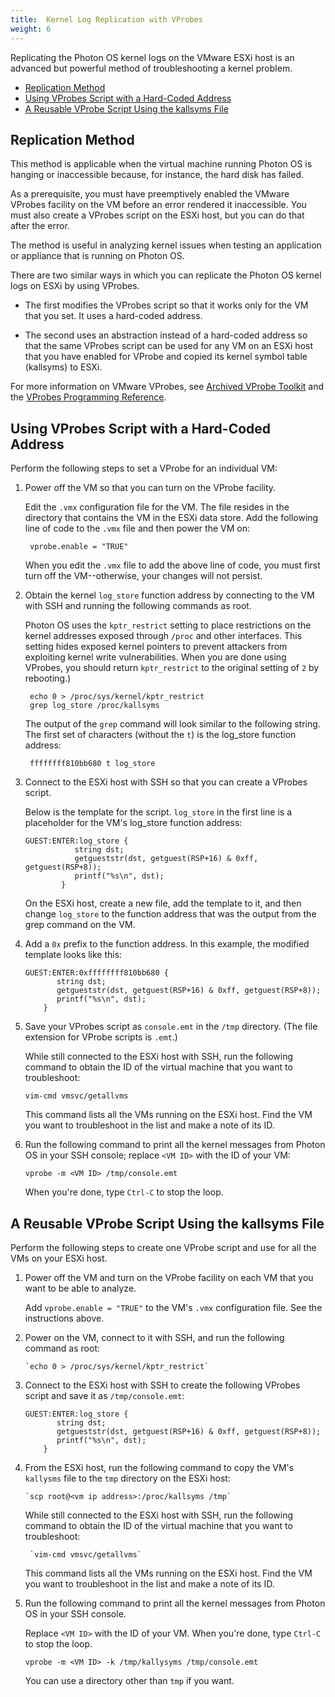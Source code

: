 ```yaml
---
title:  Kernel Log Replication with VProbes
weight: 6
---
```


Replicating the Photon OS kernel logs on the VMware ESXi host is an advanced but powerful method of troubleshooting a kernel problem. 


- [Replication Method](#replication-method)
- [Using VProbes Script with a Hard-Coded Address](#using-vprobes-script-with-a-hard-coded-address)
- [A Reusable VProbe Script Using the kallsyms File](#a-reusable-vprobe-script-using-the-kallsyms-file)

## Replication Method

This method is applicable when the virtual machine running Photon OS is hanging or inaccessible because, for instance, the hard disk has failed.

As a prerequisite, you must have preemptively enabled the VMware VProbes facility on the VM before an error rendered it inaccessible. You must also create a VProbes script on the ESXi host, but you can do that after the error. 

The method is useful in analyzing kernel issues when testing an application or appliance that is running on Photon OS.   

There are two similar ways in which you can replicate the Photon OS kernel logs on ESXi by using VProbes. 

- The first modifies the VProbes script so that it works only for the VM that you set. It uses a hard-coded address.

- The second uses an abstraction instead of a hard-coded address so that the same VProbes script can be used for any VM on an ESXi host that you have enabled for VProbe and copied its kernel symbol table (kallsyms) to ESXi.

For more information on VMware VProbes, see [Archived VProbe Toolkit](https://github.com/vmware-archive/vprobe-toolkit) and the [VProbes Programming Reference](http://www.vmware.com/pdf/ws7_f3_vprobes_reference.pdf).

## Using VProbes Script with a Hard-Coded Address

Perform the following steps to set a VProbe for an individual VM: 

1. Power off the VM so that you can turn on the VProbe facility. 

    Edit the `.vmx` configuration file for the VM. The file resides in the directory that contains the VM in the ESXi data store. Add the following line of code to the `.vmx` file and then power the VM on:
    
    	vprobe.enable = "TRUE"
    
    When you edit the `.vmx` file to add the above line of code, you must first turn off the VM--otherwise, your changes will not persist. 

1. Obtain the kernel `log_store` function address by connecting to the VM with SSH and running the following commands as root. 

    Photon OS uses the `kptr_restrict` setting to place restrictions on the kernel addresses exposed through `/proc` and other interfaces. This setting hides exposed kernel pointers to prevent attackers from exploiting kernel write vulnerabilities. When you are done using VProbes, you should return `kptr_restrict` to the original setting of `2` by rebooting.)
    
    	echo 0 > /proc/sys/kernel/kptr_restrict
    	grep log_store /proc/kallsyms
    
    The output of the `grep` command will look similar to the following string. The first set of characters (without the `t`) is the log_store function address:
    
    	ffffffff810bb680 t log_store

1. Connect to the ESXi host with SSH so that you can create a VProbes script. 

    Below is the template for the script. `log_store` in the first line is a placeholder for the VM's log_store function address:
    	
    ```
    GUEST:ENTER:log_store {
               string dst;
               getgueststr(dst, getguest(RSP+16) & 0xff, getguest(RSP+8));
               printf("%s\n", dst);
            }
    ```

    On the ESXi host, create a new file, add the template to it, and then change `log_store` to the function address that was the output from the grep command on the VM. 

1. Add a `0x` prefix to the function address. In this example, the modified template looks like this:
	
    ```
    GUEST:ENTER:0xffffffff810bb680 {
           string dst;
           getgueststr(dst, getguest(RSP+16) & 0xff, getguest(RSP+8));
           printf("%s\n", dst);
        }
    ```

1. Save your VProbes script as `console.emt` in the `/tmp` directory. (The file extension for VProbe scripts is `.emt`.)

    While still connected to the ESXi host with SSH, run the following command to obtain the ID of the virtual machine that you want to troubleshoot: 
    
    `vim-cmd vmsvc/getallvms`
    
    This command lists all the VMs running on the ESXi host. Find the VM you want to troubleshoot in the list and make a note of its ID. 

1. Run the following command to print all the kernel messages from Photon OS in your SSH console; replace `<VM ID>` with the ID of your VM:

	`vprobe -m <VM ID> /tmp/console.emt`

    When you're done, type `Ctrl-C` to stop the loop. 

## A Reusable VProbe Script Using the kallsyms File

Perform the following steps to create one VProbe script and use for all the VMs on your ESXi host. 

1. Power off the VM and turn on the VProbe facility on each VM that you want to be able to analyze. 

    Add `vprobe.enable = "TRUE"` to the VM's `.vmx` configuration file. See the instructions above.

1. Power on the VM, connect to it with SSH, and run the following command as root:
	
	   `echo 0 > /proc/sys/kernel/kptr_restrict`

1. Connect to the ESXi host with SSH to create the following VProbes script and save it as `/tmp/console.emt`:

    ```
    GUEST:ENTER:log_store {
           string dst;
           getgueststr(dst, getguest(RSP+16) & 0xff, getguest(RSP+8));
           printf("%s\n", dst);
        }
    ```

1. From the ESXi host, run the following command to copy the VM's `kallysms` file to the `tmp` directory on the ESXi host:

	   `scp root@<vm ip address>:/proc/kallsyms /tmp`

    While still connected to the ESXi host with SSH, run the following command to obtain the ID of the virtual machine that you want to troubleshoot: 
    
    	`vim-cmd vmsvc/getallvms`
    
    This command lists all the VMs running on the ESXi host. Find the VM you want to troubleshoot in the list and make a note of its ID. 

1. Run the following command to print all the kernel messages from Photon OS in your SSH console.

    Replace `<VM ID>` with the ID of your VM. When you're done, type `Ctrl-C` to stop the loop.

	`vprobe -m <VM ID> -k /tmp/kallysyms /tmp/console.emt`

    You can use a directory other than `tmp` if you want.
